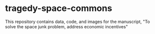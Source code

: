 # tragedy-space-commons

This repository contains data, code, and images for the manuscript, "To solve the space junk problem, address economic incentives"